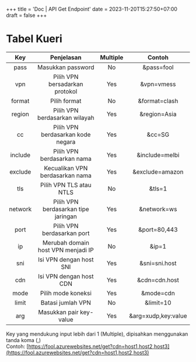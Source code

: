 +++
title = 'Doc | API Get Endpoint'
date = 2023-11-20T15:27:50+07:00
draft = false
+++

# Tabel Kueri

|   Key   |             Penjelasan              | Multiple |       Contoh        |
| :-----: | :---------------------------------: | :------: | :-----------------: |
|  pass   |          Masukkan password          |    No    |     &pass=fool      |
|   vpn   |   Pilih VPN bersadarkan protokol    |   Yes    |     &vpn=vmess      |
| format  |            Pilih format             |    No    |    &format=clash    |
| region  |    Pilih VPN berdasarkan wilayah    |   Yes    |    &region=Asia     |
|   cc    |  Pilih VPN berdasarkan kode negara  |   Yes    |       &cc=SG        |
| include |     Pilih VPN berdasarkan nama      |   Yes    |   &include=melbi    |
| exclude |   Kecualikan VPN berdasarkan nama   |   Yes    |   &exclude=amazon   |
|   tls   |       Pilih VPN TLS atau NTLS       |    No    |       &tls=1        |
| network | Pilih VPN berdasarkan tipe jaringan |   Yes    |     &network=ws     |
|  port   |     Pilih VPN berdasarkan port      |   Yes    |    &port=80,443     |
|   ip    | Merubah domain host VPN menjadi IP  |    No    |        &ip=1        |
|   sni   |       Isi VPN dengan host SNI       |   Yes    |    &sni=sni.host    |
|   cdn   |       Isi VPN dengan host CDN       |   Yes    |    &cdn=cdn.host    |
|  mode   |         Pilih mode koneksi          |   Yes    |      &mode=cdn      |
|  limit  |          Batasi jumlah VPN          |    No    |      &limit=10      |
|   arg   |       Masukkan pair key-value       |   Yes    | &arg=xudp,key:value |

Key yang mendukung input lebih dari 1 (Multiple), dipisahkan menggunakan tanda koma (,)  
Contoh: [https://fool.azurewebsites.net/get?cdn=host1,host2,host3](https://fool.azurewebsites.net/get?cdn=host1,host2,host3)
